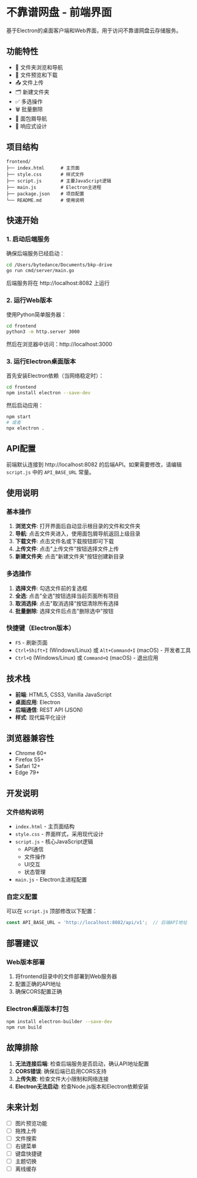 # 不靠谱网盘 - 前端界面

基于Electron的桌面客户端和Web界面，用于访问不靠谱网盘云存储服务。

## 功能特性

- 📁 文件夹浏览和导航
- 📄 文件预览和下载
- 📤 文件上传
- 🗂️ 新建文件夹
- ✅ 多选操作
- 🗑️ 批量删除
- 🍞 面包屑导航
- 📱 响应式设计

## 项目结构

```
frontend/
├── index.html      # 主页面
├── style.css       # 样式文件
├── script.js       # 主要JavaScript逻辑
├── main.js         # Electron主进程
├── package.json    # 项目配置
└── README.md       # 使用说明
```

## 快速开始

### 1. 启动后端服务

确保后端服务已经启动：
```bash
cd /Users/bytedance/Documents/bkp-drive
go run cmd/server/main.go
```

后端服务将在 http://localhost:8082 上运行

### 2. 运行Web版本

使用Python简单服务器：
```bash
cd frontend
python3 -m http.server 3000
```

然后在浏览器中访问：http://localhost:3000

### 3. 运行Electron桌面版本

首先安装Electron依赖（当网络稳定时）：
```bash
cd frontend
npm install electron --save-dev
```

然后启动应用：
```bash
npm start
# 或者
npx electron .
```

## API配置

前端默认连接到 http://localhost:8082 的后端API。如果需要修改，请编辑 `script.js` 中的 `API_BASE_URL` 常量。

## 使用说明

### 基本操作

1. **浏览文件**: 打开界面后自动显示根目录的文件和文件夹
2. **导航**: 点击文件夹进入，使用面包屑导航返回上级目录
3. **下载文件**: 点击文件名或下载按钮即可下载
4. **上传文件**: 点击"上传文件"按钮选择文件上传
5. **新建文件夹**: 点击"新建文件夹"按钮创建新目录

### 多选操作

1. **选择文件**: 勾选文件前的复选框
2. **全选**: 点击"全选"按钮选择当前页面所有项目
3. **取消选择**: 点击"取消选择"按钮清除所有选择
4. **批量删除**: 选择文件后点击"删除选中"按钮

### 快捷键（Electron版本）

- `F5` - 刷新页面
- `Ctrl+Shift+I` (Windows/Linux) 或 `Alt+Command+I` (macOS) - 开发者工具
- `Ctrl+Q` (Windows/Linux) 或 `Command+Q` (macOS) - 退出应用

## 技术栈

- **前端**: HTML5, CSS3, Vanilla JavaScript
- **桌面应用**: Electron
- **后端通信**: REST API (JSON)
- **样式**: 现代扁平化设计

## 浏览器兼容性

- Chrome 60+
- Firefox 55+
- Safari 12+
- Edge 79+

## 开发说明

### 文件结构说明

- `index.html` - 主页面结构
- `style.css` - 界面样式，采用现代设计
- `script.js` - 核心JavaScript逻辑
  - API通信
  - 文件操作
  - UI交互
  - 状态管理
- `main.js` - Electron主进程配置

### 自定义配置

可以在 `script.js` 顶部修改以下配置：

```javascript
const API_BASE_URL = 'http://localhost:8082/api/v1';  // 后端API地址
```

## 部署建议

### Web版本部署
1. 将frontend目录中的文件部署到Web服务器
2. 配置正确的API地址
3. 确保CORS配置正确

### Electron桌面版本打包
```bash
npm install electron-builder --save-dev
npm run build
```

## 故障排除

1. **无法连接后端**: 检查后端服务是否启动，确认API地址配置
2. **CORS错误**: 确保后端已启用CORS支持
3. **上传失败**: 检查文件大小限制和网络连接
4. **Electron无法启动**: 检查Node.js版本和Electron依赖安装

## 未来计划

- [ ] 图片预览功能
- [ ] 拖拽上传
- [ ] 文件搜索
- [ ] 右键菜单
- [ ] 键盘快捷键
- [ ] 主题切换
- [ ] 离线缓存